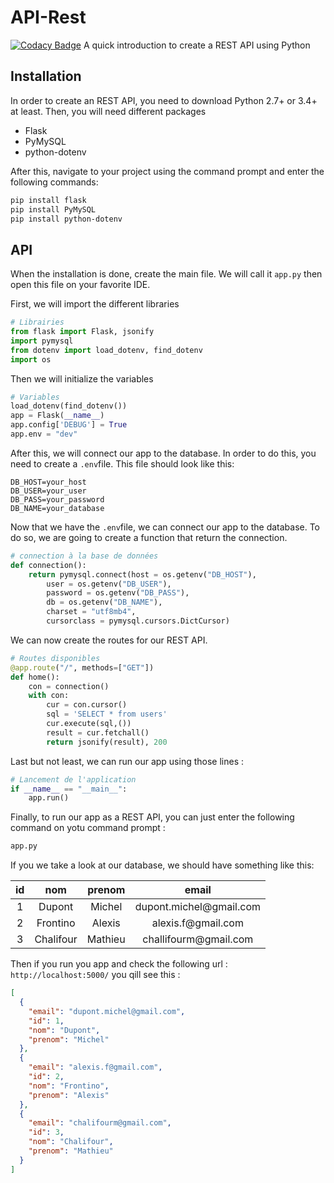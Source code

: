 # API-Rest
[![Codacy Badge](https://api.codacy.com/project/badge/Grade/13d121fedd6b4237beae53c9ee31db28)](https://www.codacy.com/manual/MrAnyx/API-Rest?utm_source=github.com&amp;utm_medium=referral&amp;utm_content=MrAnyx/API-Rest&amp;utm_campaign=Badge_Grade)
A quick introduction to create a REST API using Python

## Installation
In order to create an REST API, you need to download Python 2.7+ or 3.4+ at least.
Then, you will need different packages
  * Flask
  * PyMySQL
  * python-dotenv

After this, navigate to your project using the command prompt and enter the following commands:

```bash
pip install flask
pip install PyMySQL
pip install python-dotenv
```

## API
When the installation is done, create the main file. We will call it ```app.py``` then open this file on your favorite IDE.

First, we will import the different libraries
```python
# Librairies
from flask import Flask, jsonify
import pymysql
from dotenv import load_dotenv, find_dotenv
import os
```

Then we will initialize the variables

```python
# Variables
load_dotenv(find_dotenv())
app = Flask(__name__)
app.config['DEBUG'] = True
app.env = "dev"
```

After this, we will connect our app to the database. In order to do this, you need to create a ```.env```file.
This file should look like this: 
```env
DB_HOST=your_host
DB_USER=your_user
DB_PASS=your_password
DB_NAME=your_database
```

Now that we have the ```.env```file, we can connect our app to the database. To do so, we are going to create a function that return the connection.
```python
# connection à la base de données
def connection():
	return pymysql.connect(host = os.getenv("DB_HOST"),
		user = os.getenv("DB_USER"),
		password = os.getenv("DB_PASS"),
		db = os.getenv("DB_NAME"),
		charset = "utf8mb4",
		cursorclass = pymysql.cursors.DictCursor)
```

We can now create the routes for our REST API.
```python
# Routes disponibles
@app.route("/", methods=["GET"])
def home():
	con = connection()
	with con:
		cur = con.cursor()
		sql = 'SELECT * from users'
		cur.execute(sql,())
		result = cur.fetchall()
		return jsonify(result), 200
```

Last but not least, we can run our app using those lines :
```python
# Lancement de l'application
if __name__ == "__main__":
	app.run()
```

Finally, to run our app as a REST API, you can just enter the following command on yotu command prompt :
```bash
app.py
```

If you we take a look at our database, we should have something like this:

| id | nom       | prenom  | email                                             |
|:--:|:---------:|:-------:|:-------------------------------------------------:|
| 1  | Dupont    | Michel  | <span>dupont.michel</span>@<span>gmail.com</span> |
| 2  | Frontino  | Alexis  | <span>alexis.f</span>@<span>gmail.com</span>      |
| 3  | Chalifour | Mathieu | <span>challifourm</span>@<span>gmail.com</span>   |

Then if you run you app and check the following url : ```http://localhost:5000/``` you qill see this :

```json
[
  {
    "email": "dupont.michel@gmail.com",
    "id": 1,
    "nom": "Dupont",
    "prenom": "Michel"
  },
  {
    "email": "alexis.f@gmail.com",
    "id": 2,
    "nom": "Frontino",
    "prenom": "Alexis"
  },
  {
    "email": "chalifourm@gmail.com",
    "id": 3,
    "nom": "Chalifour",
    "prenom": "Mathieu"
  }
]
```
